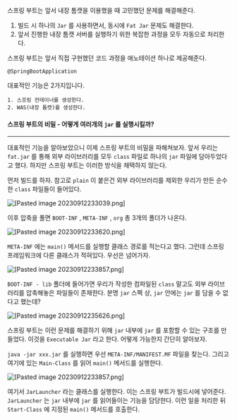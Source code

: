 
스프링 부트는 앞서 내장 톰캣을 이용했을 때 고민했던 문제를 해결해준다.

1. 빌드 시 하나의 `Jar` 를 사용하면서, 동시에 `Fat Jar` 문제도 해결한다.
2. 앞서 진행한 내장 톰캣 서버를 실행하기 위한 복잡한 과정을 모두 자동으로 처리한다.


스프링 부트는 앞서 직접 구현했던 코드 과정을 애노테이션 하나로 제공해준다.

```
@SpringBootApplication
```


대표적인 기능은 2가지입니다.

```
1. 스프링 컨테이너를 생성한다.
2. WAS(내장 톰캣)를 생성한다.
```


#### 스프링 부트의 비밀 - 어떻게 여러개의 `jar` 를 실행시킬까?

---


대표적인 기능을 알아보았으니 이제 스프링 부트의 비밀을 파해쳐보자. 앞서 우리는 `fat.jar` 를 통해 외부 라이브러리를 모두 `class` 파일로 하나의 `jar` 파일에 담아두었다고 했다. 하지만 스프링 부트는 이러한 방식을 채택하지 않는다.



먼저 빌드를 하자. 참고로 `plain` 이 붙은건 외부 라이브러리를 제외한 우리가 만든 순수한 `class` 파일들이 들어있다.

![[Pasted image 20230912233039.png]](https://github.com/JxxHxxx/TIL_2023/blob/master/%EC%98%81%ED%95%9C%EB%8B%98%20%EA%B0%95%EC%9D%98/%EC%8A%A4%ED%94%84%EB%A7%81%20%EB%B6%80%ED%8A%B8%20-%20%ED%95%B5%EC%8B%AC%20%EC%9B%90%EB%A6%AC%EC%99%80%20%ED%99%9C%EC%9A%A9/2.%20%EC%8A%A4%ED%94%84%EB%A7%81%20%EB%B6%80%ED%8A%B8%EC%99%80%20%EB%82%B4%EC%9E%A5%20%ED%86%B0%EC%BA%A3/Pasted%20image%2020230912233039.png)


이후 압축을 풀면 `BOOT-INF` , `META-INF` , `org` 총 3개의 폴더가 나온다.  

![[Pasted image 20230912233620.png]](https://github.com/JxxHxxx/TIL_2023/blob/master/%EC%98%81%ED%95%9C%EB%8B%98%20%EA%B0%95%EC%9D%98/%EC%8A%A4%ED%94%84%EB%A7%81%20%EB%B6%80%ED%8A%B8%20-%20%ED%95%B5%EC%8B%AC%20%EC%9B%90%EB%A6%AC%EC%99%80%20%ED%99%9C%EC%9A%A9/2.%20%EC%8A%A4%ED%94%84%EB%A7%81%20%EB%B6%80%ED%8A%B8%EC%99%80%20%EB%82%B4%EC%9E%A5%20%ED%86%B0%EC%BA%A3/Pasted%20image%2020230912233620.png)


`META-INF` 에는 `main()` 메서드를 실행할 클래스 경로를 적는다고 했다. 그런데 스프링프레임워크에 다른 클래스가 적혀있다. 우선은 넘어가자.

![[Pasted image 20230912233857.png]](https://github.com/JxxHxxx/TIL_2023/blob/master/%EC%98%81%ED%95%9C%EB%8B%98%20%EA%B0%95%EC%9D%98/%EC%8A%A4%ED%94%84%EB%A7%81%20%EB%B6%80%ED%8A%B8%20-%20%ED%95%B5%EC%8B%AC%20%EC%9B%90%EB%A6%AC%EC%99%80%20%ED%99%9C%EC%9A%A9/2.%20%EC%8A%A4%ED%94%84%EB%A7%81%20%EB%B6%80%ED%8A%B8%EC%99%80%20%EB%82%B4%EC%9E%A5%20%ED%86%B0%EC%BA%A3/Pasted%20image%2020230912233857.png)


`BOOT-INF - lib` 폴더에 들어가면 우리가 작성한 컴파일된 `class` 말고도 외부 라이브러리를 압축해놓은 파일들이 존재한다. 분명 `jar` 스펙 상, `jar` 안에는 `jar` 를 담을 수 없다고 했는데?


![[Pasted image 20230912235626.png]](https://github.com/JxxHxxx/TIL_2023/blob/master/%EC%98%81%ED%95%9C%EB%8B%98%20%EA%B0%95%EC%9D%98/%EC%8A%A4%ED%94%84%EB%A7%81%20%EB%B6%80%ED%8A%B8%20-%20%ED%95%B5%EC%8B%AC%20%EC%9B%90%EB%A6%AC%EC%99%80%20%ED%99%9C%EC%9A%A9/2.%20%EC%8A%A4%ED%94%84%EB%A7%81%20%EB%B6%80%ED%8A%B8%EC%99%80%20%EB%82%B4%EC%9E%A5%20%ED%86%B0%EC%BA%A3/Pasted%20image%2020230912235626.png)


스프링 부트는 이런 문제를 해결하기 위해 `jar` 내부에 `jar` 를 포함할 수 있는 구조를 만들었다. 이것을 `Executable Jar` 라고 한다. 어떻게 가능한지 간단히 알아보자.


`java -jar xxx.jar` 를 실행하면 우선 `META-INF/MANIFEST.MF` 파일을 찾는다. 그리고 여기에 있는 `Main-Class` 를 읽어 `main()` 메서드를 실행한다.

![[Pasted image 20230912233857.png]](https://github.com/JxxHxxx/TIL_2023/blob/master/%EC%98%81%ED%95%9C%EB%8B%98%20%EA%B0%95%EC%9D%98/%EC%8A%A4%ED%94%84%EB%A7%81%20%EB%B6%80%ED%8A%B8%20-%20%ED%95%B5%EC%8B%AC%20%EC%9B%90%EB%A6%AC%EC%99%80%20%ED%99%9C%EC%9A%A9/2.%20%EC%8A%A4%ED%94%84%EB%A7%81%20%EB%B6%80%ED%8A%B8%EC%99%80%20%EB%82%B4%EC%9E%A5%20%ED%86%B0%EC%BA%A3/Pasted%20image%2020230912233857.png)

여기서 `JarLauncher` 라는 클래스를 실행한다. 이는 스프링 부트가 빌드시에 넣어준다. ``JarLauncher`` 는 `jar`  내부에 `jar` 를 읽어들이는 기능을 담당한다. 이런 일을 처리한 뒤 `Start-Class` 에 지정된 `main()` 메서드를 호출한다.

